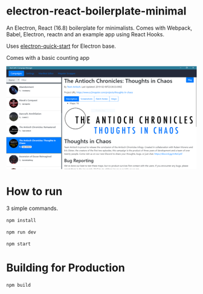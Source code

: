 # electron-react-boilerplate-minimal

An Electron, React (16.8) boilerplate for minimalists. Comes with Webpack, Babel, Electron, reactn and an example app using React Hooks.

Uses [electron-quick-start](https://github.com/electron/electron-quick-start) for Electron base. 

Comes with a basic counting app

![](image.png)

# How to run

3 simple commands.

`npm install`

`npm run dev`

`npm start`

# Building for Production

`npm build`
